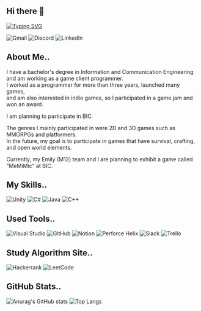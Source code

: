 ## Hi there 👋

[![Typing SVG](https://readme-typing-svg.demolab.com?font=Kanit&weight=300&size=30&letterSpacing=1px&duration=3500&pause=1500&color=72EC66&vCenter=true&width=435&lines=Hello%2C+I+am+Jonghow+;I'm+GameClient+Programmer)](https://git.io/typing-svg)

![Gmail](https://img.shields.io/badge/Gmail-D14836?style=for-the-badge&logo=gmail&logoColor=white)
![Discord](https://img.shields.io/badge/Discord-%235865F2.svg?style=for-the-badge&logo=discord&logoColor=white)
![LinkedIn](https://img.shields.io/badge/linkedin-%230077B5.svg?style=for-the-badge&logo=linkedin&logoColor=white)

## About Me..

I have a bachelor's degree in Information and Communication Engineering and am working as a game client programmer.   
I worked as a programmer for more than three years, launched many games,  
and am also interested in indie games, so I participated in a game jam and won an award.  
  
I am planning to participate in BIC.  

The genres I mainly participated in were 2D and 3D games such as MMORPGs and platformers.  
In the future, my goal is to participate in games that have survival, crafting, and open world elements.  

Currently, my Emily (M12) team and I are planning to exhibit a game called "MeMiMic" at BIC.  

## My Skills..
![Unity](https://img.shields.io/badge/unity-%23000000.svg?style=for-the-badge&logo=unity&logoColor=white)
![C#](https://img.shields.io/badge/c%23-%23239120.svg?style=for-the-badge&logo=csharp&logoColor=white)
![Java](https://img.shields.io/badge/java-%23ED8B00.svg?style=for-the-badge&logo=openjdk&logoColor=white)
![C++](https://img.shields.io/badge/c++-%2300599C.svg?style=for-the-badge&logo=c%2B%2B&logoColor=white)

## Used Tools..
![Visual Studio](https://img.shields.io/badge/Visual%20Studio-5C2D91.svg?style=for-the-badge&logo=visual-studio&logoColor=white)
![GitHub](https://img.shields.io/badge/github-%23121011.svg?style=for-the-badge&logo=github&logoColor=white)
![Notion](https://img.shields.io/badge/Notion-%23000000.svg?style=for-the-badge&logo=notion&logoColor=white)
![Perforce Helix](https://img.shields.io/badge/-PERFORCE%20HELIX-00AEEF?style=for-the-badge&logo=Perforce&logoColor=white)
![Slack](https://img.shields.io/badge/Slack-4A154B?style=for-the-badge&logo=slack&logoColor=white)
![Trello](https://img.shields.io/badge/Trello-%23026AA7.svg?style=for-the-badge&logo=Trello&logoColor=white)

## Study Algorithm Site..
![Hackerrank](https://img.shields.io/badge/-Hackerrank-2EC866?style=for-the-badge&logo=HackerRank&logoColor=white)
![LeetCode](https://img.shields.io/badge/LeetCode-000000?style=for-the-badge&logo=LeetCode&logoColor=#d16c06)

## GitHub Stats..
![Anurag's GitHub stats](https://github-readme-stats.vercel.app/api?username=jonghow&show_icons=true&theme=radical)
![Top Langs](https://github-readme-stats.vercel.app/api/top-langs/?username=jonghow&layout=compact)



